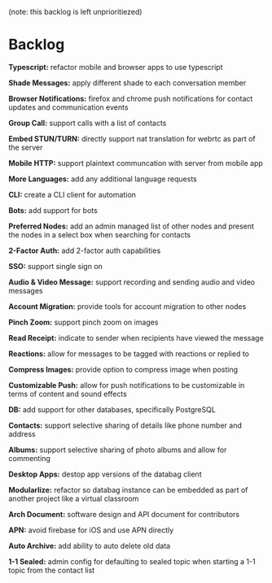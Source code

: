 (note: this backlog is left unprioritiezed)

# Backlog

**Typescript:** refactor mobile and browser apps to use typescript

**Shade Messages:** apply different shade to each conversation member

**Browser Notifications:** firefox and chrome push notifications for contact updates and communication events

**Group Call:** support calls with a list of contacts

**Embed STUN/TURN:** directly support nat translation for webrtc as part of the server

**Mobile HTTP:** support plaintext communcation with server from mobile app

**More Languages:** add any additional language requests

**CLI:** create a CLI client for automation

**Bots:** add support for bots

**Preferred Nodes:** add an admin managed list of other nodes and present the nodes in a select box when searching for contacts

**2-Factor Auth:** add 2-factor auth capabilities

**SSO:** support single sign on

**Audio & Video Message:** support recording and sending audio and video messages

**Account Migration:** provide tools for account migration to other nodes

**Pinch Zoom:** support pinch zoom on images

**Read Receipt:** indicate to sender when recipients have viewed the message

**Reactions:** allow for messages to be tagged with reactions or replied to

**Compress Images:** provide option to compress image when posting

**Customizable Push:** allow for push notifications to be customizable in terms of content and sound effects

**DB:** add support for other databases, specifically PostgreSQL

**Contacts:** support selective sharing of details like phone number and address

**Albums:** support selective sharing of photo albums and allow for commenting

**Desktop Apps:** destop app versions of the databag client

**Modularlize:** refactor so databag instance can be embedded as part of another project like a virtual classroom

**Arch Document:** software design and API document for contributors

**APN:** avoid firebase for iOS and use APN directly

**Auto Archive:** add ability to auto delete old data

**1-1 Sealed:** admin config for defaulting to sealed topic when starting a 1-1 topic from the contact list
